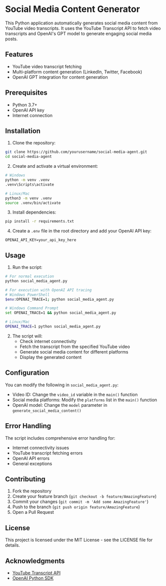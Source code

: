 # Social Media Content Generator

This Python application automatically generates social media content from YouTube video transcripts. It uses the YouTube Transcript API to fetch video transcripts and OpenAI's GPT model to generate engaging social media posts.

## Features

- YouTube video transcript fetching
- Multi-platform content generation (LinkedIn, Twitter, Facebook)
- OpenAI GPT integration for content generation


## Prerequisites

- Python 3.7+
- OpenAI API key
- Internet connection

## Installation

1. Clone the repository:
```bash
git clone https://github.com/yourusername/social-media-agent.git
cd social-media-agent
```

2. Create and activate a virtual environment:
```bash
# Windows
python -m venv .venv
.venv\Scripts\activate

# Linux/Mac
python3 -m venv .venv
source .venv/bin/activate
```

3. Install dependencies:
```bash
pip install -r requirements.txt
```

4. Create a `.env` file in the root directory and add your OpenAI API key:
```
OPENAI_API_KEY=your_api_key_here
```

## Usage

1. Run the script:
```bash
# For normal execution
python social_media_agent.py

# For execution with OpenAI API tracing
# Windows PowerShell
$env:OPENAI_TRACE=1; python social_media_agent.py

# Windows Command Prompt
set OPENAI_TRACE=1 && python social_media_agent.py

# Linux/Mac
OPENAI_TRACE=1 python social_media_agent.py
```

2. The script will:
   - Check internet connectivity
   - Fetch the transcript from the specified YouTube video
   - Generate social media content for different platforms
   - Display the generated content

## Configuration

You can modify the following in `social_media_agent.py`:
- Video ID: Change the `video_id` variable in the `main()` function
- Social media platforms: Modify the `platforms` list in the `main()` function
- OpenAI model: Change the `model` parameter in `generate_social_media_content()`

## Error Handling

The script includes comprehensive error handling for:
- Internet connectivity issues
- YouTube transcript fetching errors
- OpenAI API errors
- General exceptions

## Contributing

1. Fork the repository
2. Create your feature branch (`git checkout -b feature/AmazingFeature`)
3. Commit your changes (`git commit -m 'Add some AmazingFeature'`)
4. Push to the branch (`git push origin feature/AmazingFeature`)
5. Open a Pull Request

## License

This project is licensed under the MIT License - see the LICENSE file for details.

## Acknowledgments

- [YouTube Transcript API](https://github.com/jdepoix/youtube-transcript-api)
- [OpenAI Python SDK](https://github.com/openai/openai-python) 